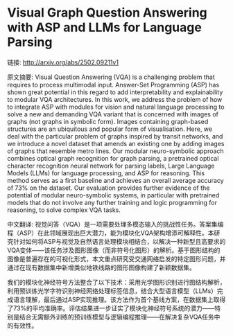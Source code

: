 # Visual Graph Question Answering with ASP and LLMs for Language Parsing

链接: http://arxiv.org/abs/2502.09211v1

原文摘要:
Visual Question Answering (VQA) is a challenging problem that requires to
process multimodal input. Answer-Set Programming (ASP) has shown great
potential in this regard to add interpretability and explainability to modular
VQA architectures. In this work, we address the problem of how to integrate ASP
with modules for vision and natural language processing to solve a new and
demanding VQA variant that is concerned with images of graphs (not graphs in
symbolic form). Images containing graph-based structures are an ubiquitous and
popular form of visualisation. Here, we deal with the particular problem of
graphs inspired by transit networks, and we introduce a novel dataset that
amends an existing one by adding images of graphs that resemble metro lines.
Our modular neuro-symbolic approach combines optical graph recognition for
graph parsing, a pretrained optical character recognition neural network for
parsing labels, Large Language Models (LLMs) for language processing, and ASP
for reasoning. This method serves as a first baseline and achieves an overall
average accuracy of 73% on the dataset. Our evaluation provides further
evidence of the potential of modular neuro-symbolic systems, in particular with
pretrained models that do not involve any further training and logic
programming for reasoning, to solve complex VQA tasks.

中文翻译:
视觉问答（VQA）是一项需要处理多模态输入的挑战性任务。答案集编程（ASP）在此领域展现出巨大潜力，能为模块化VQA架构增添可解释性。本研究针对如何将ASP与视觉及自然语言处理模块相结合，以解决一种新型且高要求的VQA变体——该任务涉及图形图像（而非符号化图形）的解析。基于图形结构的图像是普遍存在的可视化形式，本文重点研究受交通网络启发的特定图形问题，并通过在现有数据集中新增类似地铁线路的图形图像构建了新颖数据集。

我们的模块化神经符号方法整合了以下技术：采用光学图形识别进行图结构解析，利用预训练光学字符识别神经网络处理标签信息，结合大型语言模型（LLMs）完成语言理解，最后通过ASP实现推理。该方法作为首个基线方案，在数据集上取得了73%的平均准确率。评估结果进一步证实了模块化神经符号系统的潜力——特别是结合无需额外训练的预训练模型与逻辑编程推理——在解决复杂VQA任务中的有效性。
